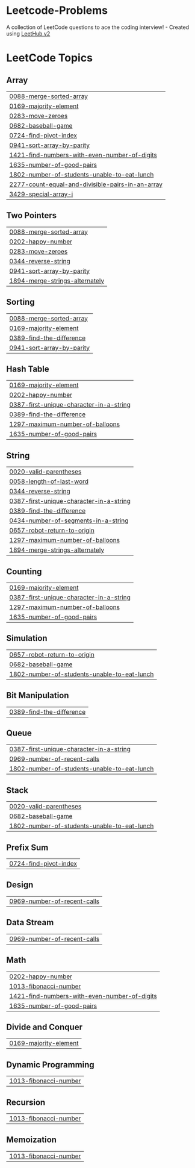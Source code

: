 # Leetcode-Problems
A collection of LeetCode questions to ace the coding interview! - Created using [LeetHub v2](https://github.com/arunbhardwaj/LeetHub-2.0)

<!---LeetCode Topics Start-->
# LeetCode Topics
## Array
|  |
| ------- |
| [0088-merge-sorted-array](https://github.com/SrijanPoudel/Leetcode-Problems/tree/master/0088-merge-sorted-array) |
| [0169-majority-element](https://github.com/SrijanPoudel/Leetcode-Problems/tree/master/0169-majority-element) |
| [0283-move-zeroes](https://github.com/SrijanPoudel/Leetcode-Problems/tree/master/0283-move-zeroes) |
| [0682-baseball-game](https://github.com/SrijanPoudel/Leetcode-Problems/tree/master/0682-baseball-game) |
| [0724-find-pivot-index](https://github.com/SrijanPoudel/Leetcode-Problems/tree/master/0724-find-pivot-index) |
| [0941-sort-array-by-parity](https://github.com/SrijanPoudel/Leetcode-Problems/tree/master/0941-sort-array-by-parity) |
| [1421-find-numbers-with-even-number-of-digits](https://github.com/SrijanPoudel/Leetcode-Problems/tree/master/1421-find-numbers-with-even-number-of-digits) |
| [1635-number-of-good-pairs](https://github.com/SrijanPoudel/Leetcode-Problems/tree/master/1635-number-of-good-pairs) |
| [1802-number-of-students-unable-to-eat-lunch](https://github.com/SrijanPoudel/Leetcode-Problems/tree/master/1802-number-of-students-unable-to-eat-lunch) |
| [2277-count-equal-and-divisible-pairs-in-an-array](https://github.com/SrijanPoudel/Leetcode-Problems/tree/master/2277-count-equal-and-divisible-pairs-in-an-array) |
| [3429-special-array-i](https://github.com/SrijanPoudel/Leetcode-Problems/tree/master/3429-special-array-i) |
## Two Pointers
|  |
| ------- |
| [0088-merge-sorted-array](https://github.com/SrijanPoudel/Leetcode-Problems/tree/master/0088-merge-sorted-array) |
| [0202-happy-number](https://github.com/SrijanPoudel/Leetcode-Problems/tree/master/0202-happy-number) |
| [0283-move-zeroes](https://github.com/SrijanPoudel/Leetcode-Problems/tree/master/0283-move-zeroes) |
| [0344-reverse-string](https://github.com/SrijanPoudel/Leetcode-Problems/tree/master/0344-reverse-string) |
| [0941-sort-array-by-parity](https://github.com/SrijanPoudel/Leetcode-Problems/tree/master/0941-sort-array-by-parity) |
| [1894-merge-strings-alternately](https://github.com/SrijanPoudel/Leetcode-Problems/tree/master/1894-merge-strings-alternately) |
## Sorting
|  |
| ------- |
| [0088-merge-sorted-array](https://github.com/SrijanPoudel/Leetcode-Problems/tree/master/0088-merge-sorted-array) |
| [0169-majority-element](https://github.com/SrijanPoudel/Leetcode-Problems/tree/master/0169-majority-element) |
| [0389-find-the-difference](https://github.com/SrijanPoudel/Leetcode-Problems/tree/master/0389-find-the-difference) |
| [0941-sort-array-by-parity](https://github.com/SrijanPoudel/Leetcode-Problems/tree/master/0941-sort-array-by-parity) |
## Hash Table
|  |
| ------- |
| [0169-majority-element](https://github.com/SrijanPoudel/Leetcode-Problems/tree/master/0169-majority-element) |
| [0202-happy-number](https://github.com/SrijanPoudel/Leetcode-Problems/tree/master/0202-happy-number) |
| [0387-first-unique-character-in-a-string](https://github.com/SrijanPoudel/Leetcode-Problems/tree/master/0387-first-unique-character-in-a-string) |
| [0389-find-the-difference](https://github.com/SrijanPoudel/Leetcode-Problems/tree/master/0389-find-the-difference) |
| [1297-maximum-number-of-balloons](https://github.com/SrijanPoudel/Leetcode-Problems/tree/master/1297-maximum-number-of-balloons) |
| [1635-number-of-good-pairs](https://github.com/SrijanPoudel/Leetcode-Problems/tree/master/1635-number-of-good-pairs) |
## String
|  |
| ------- |
| [0020-valid-parentheses](https://github.com/SrijanPoudel/Leetcode-Problems/tree/master/0020-valid-parentheses) |
| [0058-length-of-last-word](https://github.com/SrijanPoudel/Leetcode-Problems/tree/master/0058-length-of-last-word) |
| [0344-reverse-string](https://github.com/SrijanPoudel/Leetcode-Problems/tree/master/0344-reverse-string) |
| [0387-first-unique-character-in-a-string](https://github.com/SrijanPoudel/Leetcode-Problems/tree/master/0387-first-unique-character-in-a-string) |
| [0389-find-the-difference](https://github.com/SrijanPoudel/Leetcode-Problems/tree/master/0389-find-the-difference) |
| [0434-number-of-segments-in-a-string](https://github.com/SrijanPoudel/Leetcode-Problems/tree/master/0434-number-of-segments-in-a-string) |
| [0657-robot-return-to-origin](https://github.com/SrijanPoudel/Leetcode-Problems/tree/master/0657-robot-return-to-origin) |
| [1297-maximum-number-of-balloons](https://github.com/SrijanPoudel/Leetcode-Problems/tree/master/1297-maximum-number-of-balloons) |
| [1894-merge-strings-alternately](https://github.com/SrijanPoudel/Leetcode-Problems/tree/master/1894-merge-strings-alternately) |
## Counting
|  |
| ------- |
| [0169-majority-element](https://github.com/SrijanPoudel/Leetcode-Problems/tree/master/0169-majority-element) |
| [0387-first-unique-character-in-a-string](https://github.com/SrijanPoudel/Leetcode-Problems/tree/master/0387-first-unique-character-in-a-string) |
| [1297-maximum-number-of-balloons](https://github.com/SrijanPoudel/Leetcode-Problems/tree/master/1297-maximum-number-of-balloons) |
| [1635-number-of-good-pairs](https://github.com/SrijanPoudel/Leetcode-Problems/tree/master/1635-number-of-good-pairs) |
## Simulation
|  |
| ------- |
| [0657-robot-return-to-origin](https://github.com/SrijanPoudel/Leetcode-Problems/tree/master/0657-robot-return-to-origin) |
| [0682-baseball-game](https://github.com/SrijanPoudel/Leetcode-Problems/tree/master/0682-baseball-game) |
| [1802-number-of-students-unable-to-eat-lunch](https://github.com/SrijanPoudel/Leetcode-Problems/tree/master/1802-number-of-students-unable-to-eat-lunch) |
## Bit Manipulation
|  |
| ------- |
| [0389-find-the-difference](https://github.com/SrijanPoudel/Leetcode-Problems/tree/master/0389-find-the-difference) |
## Queue
|  |
| ------- |
| [0387-first-unique-character-in-a-string](https://github.com/SrijanPoudel/Leetcode-Problems/tree/master/0387-first-unique-character-in-a-string) |
| [0969-number-of-recent-calls](https://github.com/SrijanPoudel/Leetcode-Problems/tree/master/0969-number-of-recent-calls) |
| [1802-number-of-students-unable-to-eat-lunch](https://github.com/SrijanPoudel/Leetcode-Problems/tree/master/1802-number-of-students-unable-to-eat-lunch) |
## Stack
|  |
| ------- |
| [0020-valid-parentheses](https://github.com/SrijanPoudel/Leetcode-Problems/tree/master/0020-valid-parentheses) |
| [0682-baseball-game](https://github.com/SrijanPoudel/Leetcode-Problems/tree/master/0682-baseball-game) |
| [1802-number-of-students-unable-to-eat-lunch](https://github.com/SrijanPoudel/Leetcode-Problems/tree/master/1802-number-of-students-unable-to-eat-lunch) |
## Prefix Sum
|  |
| ------- |
| [0724-find-pivot-index](https://github.com/SrijanPoudel/Leetcode-Problems/tree/master/0724-find-pivot-index) |
## Design
|  |
| ------- |
| [0969-number-of-recent-calls](https://github.com/SrijanPoudel/Leetcode-Problems/tree/master/0969-number-of-recent-calls) |
## Data Stream
|  |
| ------- |
| [0969-number-of-recent-calls](https://github.com/SrijanPoudel/Leetcode-Problems/tree/master/0969-number-of-recent-calls) |
## Math
|  |
| ------- |
| [0202-happy-number](https://github.com/SrijanPoudel/Leetcode-Problems/tree/master/0202-happy-number) |
| [1013-fibonacci-number](https://github.com/SrijanPoudel/Leetcode-Problems/tree/master/1013-fibonacci-number) |
| [1421-find-numbers-with-even-number-of-digits](https://github.com/SrijanPoudel/Leetcode-Problems/tree/master/1421-find-numbers-with-even-number-of-digits) |
| [1635-number-of-good-pairs](https://github.com/SrijanPoudel/Leetcode-Problems/tree/master/1635-number-of-good-pairs) |
## Divide and Conquer
|  |
| ------- |
| [0169-majority-element](https://github.com/SrijanPoudel/Leetcode-Problems/tree/master/0169-majority-element) |
## Dynamic Programming
|  |
| ------- |
| [1013-fibonacci-number](https://github.com/SrijanPoudel/Leetcode-Problems/tree/master/1013-fibonacci-number) |
## Recursion
|  |
| ------- |
| [1013-fibonacci-number](https://github.com/SrijanPoudel/Leetcode-Problems/tree/master/1013-fibonacci-number) |
## Memoization
|  |
| ------- |
| [1013-fibonacci-number](https://github.com/SrijanPoudel/Leetcode-Problems/tree/master/1013-fibonacci-number) |
<!---LeetCode Topics End-->